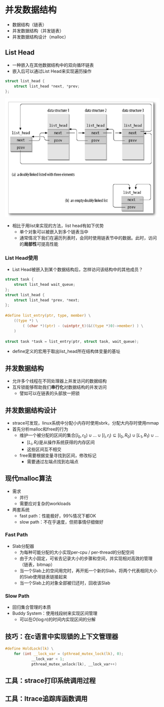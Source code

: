 # 并发数据结构
+ 数据结构（链表）
+ 并发数据结构（并发链表）
+ 并发数据结构设计（malloc）

## List Head
+ 一种嵌入在其他数据结构中的双向循环链表
+ 嵌入后可以通过List Head来实现遍历操作
```c
struct list_head {
    struct list_head *next, *prev;
};
```
![](img/2020-03-14-17-06-05.png)
+ 相比于用list来实现的方法，list head有如下优势
  + 单个对象可以被嵌入到多个链表当中
  + 通常情况下我们在遍历列表时，会同时使用链表节中的数据。此时，访问的**局部性**可提高性能

### List Head使用
+ List Head被嵌入到某个数据结构后，怎样访问该结构中的其他成员？

```c
struct task {
    struct list_head wait_queue;
};
struct list_head {
    struct list_head *prev, *next;
};

#define list_entry(ptr, type, member) \
    ((type *) \
        ( (char *)(ptr) - (uintptr_t)(&((type *)0)->member) ) \
    )

struct task *task = list_entry(ptr, struct task, wait_queue);
```

+ define定义的宏用于取出list_head所在结构体变量的基址

## 并发数据结构
+ 允许多个线程在不同处理器上并发访问的数据结构
+ 互斥锁能够帮助我们**串行化**对数据结构的并发访问
  + 譬如可以在链表的头部放一把锁

## 并发数据结构设计
+ strace可发现，linux系统中分配小内存时使用sbrk，分配大内存时使用mmap
+ 首先分析malloc和free的行为
  + 维护一个被分配的区间的集合$[l_0, r_0)\cup ...\cup [l_i, r_i)\subseteq [l_0, R_0)\cup [L_1, R_1)\cup...$
    + $[L_i, R_i)$是从操作系统获得的内存区间
    + 这些区间互不相交
  + free需要根据变量寻找到区间，修改标记
    + 需要通过左端点找到右端点

## 现代malloc算法
+ 需求
  + 并行
  + 需要应对复杂的workloads
+ 两套系统
  + fast path：性能极好，99%情况下都OK
  + slow path：不在乎速度，但把事情仔细做好

### Fast Path
+ Slab分配器
  + 为每种可能分配的大小实现per-cpu / per-thread的分配空间
  + 由于大小固定，可省去记录大小的步骤和空间，并实现相对高效的管理（链表，bitmap）
  + 当一个Slab上的空间用完时，再开拓一个新的Slab，将两个代表相同大小的Slab使用链表链接起来
  + 当一个Slab上的对象全部被归还时，回收该Slab

### Slow Path
+ 回归集合管理的本质
+ Buddy System：使用线段树来实现区间管理
  + 可以在$O(\log n)$的时间内实现区间的分解








## 技巧：在c语言中实现锁的上下文管理器
```c
#define HoldLock(lk) \
    for (int __lock_var = (pthread_mutex_lock(lk), 0);
            __lock_var < 1;
            pthread_mutex_unlock(lk), __lock_var++)
```

## 工具：strace打印系统调用过程
## 工具：ltrace追踪库函数调用